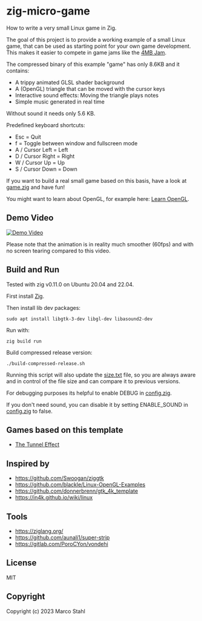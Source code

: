 # zig-micro-game

How to write a very small Linux game in Zig.

The goal of this project is to provide a working example of a small Linux game,
that can be used as starting point for your own game development.
This makes it easier to compete in game jams like the [4MB Jam](https://itch.io/jam/4mb-jam-2023).

The compressed binary of this example "game" has only 8.6KB and it contains:

* A trippy animated GLSL shader background
* A (OpenGL) triangle that can be moved with the cursor keys
* Interactive sound effects: Moving the triangle plays notes
* Simple music generated in real time

Without sound it needs only 5.6 KB.

Predefined keyboard shortcuts:
* Esc = Quit
* f = Toggle between window and fullscreen mode
* A / Cursor Left = Left
* D / Cursor Right = Right
* W / Cursor Up  = Up
* S / Cursor Down  = Down

If you want to build a real small game based on this basis, have a look at [game.zig](./src/game.zig) and have fun!

You might want to learn about OpenGL, for example here: [Learn OpenGL](https://learnopengl.com/).

## Demo Video

[![Demo Video](http://img.youtube.com/vi/9-FE2YLY7X0/0.jpg)](http://www.youtube.com/watch?v=9-FE2YLY7X0 "Demo Video")

Please note that the animation is in reality much smoother (60fps) and with no screen tearing compared to this video.

## Build and Run

Tested with zig v0.11.0 on Ubuntu 20.04 and 22.04.

First install [Zig](https://ziglang.org/learn/getting-started/).

Then install lib dev packages:

    sudo apt install libgtk-3-dev libgl-dev libasound2-dev

Run with:

    zig build run

Build compressed release version:

    ./build-compressed-release.sh 

Running this script will also update the [size.txt](./size.txt) file, so you are always aware and in control of the file size and can compare it to previous versions.

For debugging purposes its helpful to enable DEBUG in [config.zig](./src/config.zig).

If you don't need sound, you can disable it by setting ENABLE_SOUND in [config.zig](./src/config.zig) to false.

## Games based on this template

* [The Tunnel Effect](https://shybyte.itch.io/the-tunnel-effect)

## Inspired by

* https://github.com/Swoogan/ziggtk
* https://github.com/blackle/Linux-OpenGL-Examples
* https://github.com/donnerbrenn/gtk_4k_template
* https://in4k.github.io/wiki/linux

## Tools

* https://ziglang.org/
* https://github.com/aunali1/super-strip
* https://gitlab.com/PoroCYon/vondehi


## License

MIT


## Copyright

Copyright (c) 2023 Marco Stahl